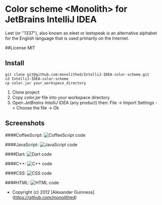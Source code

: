 # Color scheme \<Monolith\> for JetBrains IntelliJ IDEA

Leet (or "1337"), also known as eleet or leetspeak is an alternative alphabet for the English language that is used primarily on the Internet.

##License
    MIT


## Install

```
git clone git@github.com:monolithed/IntelliJ-IDEA-color-scheme.git
cd IntelliJ-IDEA-color-scheme
cp color.jar your_workspace_directory
```

1. Clone project
2. Copy <i>color.jar</i> file into your workspace directory
3. Open <i>JetBrains IntelliJ IDEA</i> (any product) then: File -> Import Settings -> Choose the file -> Ok


## Screenshots

####CoffeeScript:
![CoffeeScript code](http://monolithed.github.com/IntelliJ-IDEA-color-scheme/files/coffeescript.png "CoffeeScript code")

####JavaScript:
![JavaScript code](http://monolithed.github.com/IntelliJ-IDEA-color-scheme/files/javascript.png "JavaScript code")

####Dart:
![Dart code](http://monolithed.github.com/IntelliJ-IDEA-color-scheme/files/dart.png "Dart code")

####C++:
![C++ code](http://monolithed.github.com/IntelliJ-IDEA-color-scheme/files/cpp.png "C++ code")

####CSS:
![CSS code](http://monolithed.github.com/IntelliJ-IDEA-color-scheme/files/css.png "CSS code")

####HTML:
![HTML code](http://monolithed.github.com/IntelliJ-IDEA-color-scheme/files/html.png "HTML code")

* Copyright (c) 2012 [Alexander Guinness] (https://github.com/monolithed)
